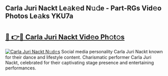 ## Carla Juri Nackt Le𝚊k𝚎d N𝚞𝚍e - Part-RGs Vid𝚎o Photos Le𝚊ks YKU7a

# <h2><a href="http://fb7x5h.evod.top/?m=Carla+Juri+Nackt">🔗 👉🔴 Carla Juri Nackt Vid𝚎o Ph𝚘t𝚘s</a></h2>

[![Carla Juri Nackt N𝚞d𝚎s](https://i.imgur.com/8V9OHl7.gif)](http://fb7x5h.evod.top/?m=Carla+Juri+Nackt)
Social media personality Carla Juri Nackt known for their dance and lifestyle content. Charismatic performer Carla Juri Nackt, celebrated for their captivating stage presence and entertaining performances. 
